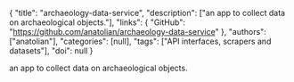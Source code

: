 {
  "title": "archaeology-data-service",
  "description": ["an app to collect data on archaeological objects."],
  "links": {
    "GitHub": "https://github.com/anatolian/archaeology-data-service"
  },
  "authors": ["anatolian"],
  "categories": [null],
  "tags": ["API interfaces, scrapers and datasets"],
  "doi": null
}

<!-- Generated by csv2md.R – do not edit by hand -->

an app to collect data on archaeological objects.